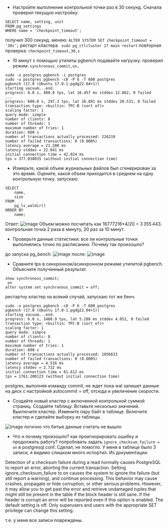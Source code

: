 - Настройте выполнение контрольной точки раз в 30 секунд.
Сначала проверил текущую настройку:
```
SELECT name, setting, unit
FROM pg_settings
WHERE name = 'checkpoint_timeout';
```
получил 300 секунд. 
меняю:  `ALTER SYSTEM SET checkpoint_timeout = '30s';`
рестарт кластера ` sudo pg_ctlcluster 17 main restart`
повторная проверка: `checkpoint_timeout,30,s`

- 10 минут c помощью утилиты pgbench подавайте нагрузку.
проверил режим: `synchronous_commit,on,`
```
sudo -u postgres pgbench -i postgres
sudo -u postgres pgbench -c8 -P 6 -T 600 postgres
pgbench (17.0 (Ubuntu 17.0-1.pgdg22.04+1))
starting vacuum...end.
progress: 6.0 s, 480.8 tps, lat 16.457 ms stddev 12.862, 0 failed
...
progress: 600.0 s, 297.3 tps, lat 26.891 ms stddev 20.531, 0 failed
transaction type: <builtin: TPC-B (sort of)>
scaling factor: 1
query mode: simple
number of clients: 8
number of threads: 1
maximum number of tries: 1
duration: 600 s
number of transactions actually processed: 226219
number of failed transactions: 0 (0.000%)
latency average = 21.200 ms
latency stddev = 22.041 ms
initial connection time = 42.024 ms
tps = 377.038035 (without initial connection time)
```
- Измерьте, какой объем журнальных файлов был сгенерирован за это время. Оцените, какой объем приходится в среднем на одну контрольную точку.
запускаю:
```
SELECT
    name,
    size
FROM
    pg_ls_waldir()
ORDER BY
    name;
```
Ответ:
![image](https://github.com/user-attachments/assets/47d86eae-f513-41f3-817b-e41acc432025)
Объем можно посчитать как 16777216*4/20 = 3 355 443. контрольная точка 2 раза в минуту, 20 раз за 10 минут.


- Проверьте данные статистики: все ли контрольные точки выполнялись точно по расписанию. Почему так произошло?

до запуска pg_bench:
![image](https://github.com/user-attachments/assets/26ffcc69-a088-48e2-891a-5f6a6a10cc4d)
после:
![image](https://github.com/user-attachments/assets/00c7ca8b-9ba0-492f-b780-3abc7e1f4ad5)


- Сравните tps в синхронном/асинхронном режиме утилитой pgbench. Объясните полученный результат.
```
show synchronous_commit;
 on
alter system set synchronous_commit = off;
```
рестартну кластер на всякий случай, запускаю тот же бенч.

```
sudo -u postgres pgbench -c8 -P 6 -T 600 postgres
pgbench (17.0 (Ubuntu 17.0-1.pgdg22.04+1))
starting vacuum...end.
progress: 6.0 s, 1488.9 tps, lat 5.288 ms stddev 4.052, 0 failed
transaction type: <builtin: TPC-B (sort of)>
scaling factor: 1
query mode: simple
number of clients: 8
number of threads: 1
maximum number of tries: 1
duration: 600 s
number of transactions actually processed: 1056633
number of failed transactions: 0 (0.000%)
latency average = 4.516 ms
latency stddev = 2.732 ms
initial connection time = 61.612 ms
tps = 1761.200123 (without initial connection time)
```
postgres, выполняя команду commit, не ждет пока wal запишет данные на диск с настройкой autocommit = off, отсюда и увеличение скорости.

- Создайте новый кластер с включенной контрольной суммой страниц. Создайте таблицу. Вставьте несколько значений. Выключите кластер. Измените пару байт в таблице. Включите кластер и сделайте выборку из таблицы.

![image](https://github.com/user-attachments/assets/85fa9e2b-2b31-4c6c-ba1c-ad61ab620831)
логично что битые данные считать не вышло

-   Что и почему произошло? как проигнорировать ошибку и продолжить работу?
попробовать задать `ignore_checksum_failure = on`  в postgresql.conf. Сделал, не помогло. У меня в таблице было 3 записи, я видимо слишком много испортил. Из документации:

Detection of a checksum failure during a read normally causes PostgreSQL to report an error, aborting the current transaction. Setting ignore_checksum_failure to on causes the system to ignore the failure (but still report a warning), and continue processing. This behavior may cause crashes, propagate or hide corruption, or other serious problems. However, it may allow you to get past the error and retrieve undamaged tuples that might still be present in the table if the block header is still sane. If the header is corrupt an error will be reported even if this option is enabled. The default setting is off. Only superusers and users with the appropriate SET privilege can change this setting.

т.е. у меня все записи повреждены.
